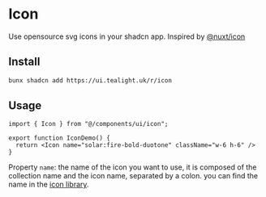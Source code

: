 # Icon
Use opensource svg icons in your shadcn app.
Inspired by [@nuxt/icon](https://nuxt.com/modules/icon)

## Install

```bash
bunx shadcn add https://ui.tealight.uk/r/icon
```

## Usage

```tsx
import { Icon } from "@/components/ui/icon";

export function IconDemo() {
  return <Icon name="solar:fire-bold-duotone" className="w-6 h-6" />
}
```

Property `name`: the name of the icon you want to use, it is composed of the collection name and the icon name, separated by a colon.
you can find the name in the [icon library](https://icones.js.org/).
